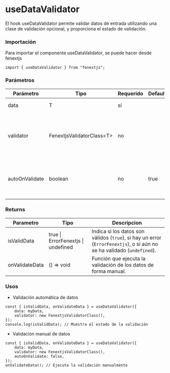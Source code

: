# useDataValidator

El hook useDataValidator permite validar datos de entrada utilizando una clase de validación opcional, y proporciona el estado de validación.

### Importación

Para importar el componente useDataValidator, se puede hacer desde fenextjs

```tsx copy
import { useDataValidator } from "fenextjs";
```

### Parámetros

| Parámetro      | Tipo                        | Requerido | Default | Descripcion                                                                         |
| -------------- | --------------------------- | --------- | ------- | ----------------------------------------------------------------------------------- |
| data           | T                           | sí        |         | Los datos que se van a validar.                                                     |
| validator      | FenextjsValidatorClass\<T\> | no        |         | Instancia opcional de una clase de validación personalizada para validar los datos. |
| autoOnValidate | boolean                     | no        | true    | Determina si la validación se debe ejecutar automáticamente al cambiar los datos.   |

### Returns

| Parametro      | Tipo                               | Descripcion                                                                                                            |
| -------------- | ---------------------------------- | ---------------------------------------------------------------------------------------------------------------------- |
| isValidData    | true \| ErrorFenextjs \| undefined | Indica si los datos son válidos (`true`), si hay un error (`ErrorFenextjs`), o si aún no se ha validado (`undefined`). |
| onValidateData | () =\> void                        | Función que ejecuta la validación de los datos de forma manual.                                                        |

### Usos

-   Validación automática de datos

```tsx copy
const { isValidData, onValidateData } = useDataValidator({
    data: myData,
    validator: new FenextjsValidatorClass(),
});
console.log(isValidData); // Muestra el estado de la validación
```

-   Validación manual de datos

```tsx copy
const { isValidData, onValidateData } = useDataValidator({
    data: myData,
    validator: new FenextjsValidatorClass(),
    autoOnValidate: false,
});
onValidateData(); // Ejecuta la validación manualmente
```
